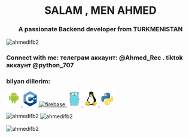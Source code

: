 <h1 align="center">SALAM , MEN AHMED</h1>
<h3 align="center">A passionate Backend developer from TURKMENISTAN</h3>

<p align="left"> <img src="https://komarev.com/ghpvc/?username=ahmedifb2&label=Profile%20views&color=0e75b6&style=flat" alt="ahmedifb2" /> </p>

<h3 align="left">Connect with me: телеграм аккаунт: @Ahmed_Rec . tiktok аккаунт @python_707</h3>
<p align="left">
</p>

<h3 align="left">bilyan dillerim:</h3>
<p align="left"> <a href="https://developer.android.com" target="_blank" rel="noreferrer"> <img src="https://raw.githubusercontent.com/devicons/devicon/master/icons/android/android-original-wordmark.svg" alt="android" width="40" height="40"/> </a> <a href="https://www.w3schools.com/cpp/" target="_blank" rel="noreferrer"> <img src="https://raw.githubusercontent.com/devicons/devicon/master/icons/cplusplus/cplusplus-original.svg" alt="cplusplus" width="40" height="40"/> </a> <a href="https://firebase.google.com/" target="_blank" rel="noreferrer"> <img src="https://www.vectorlogo.zone/logos/firebase/firebase-icon.svg" alt="firebase" width="40" height="40"/> </a> <a href="https://golang.org" target="_blank" rel="noreferrer"> <img src="https://raw.githubusercontent.com/devicons/devicon/master/icons/go/go-original.svg" alt="go" width="40" height="40"/> </a> <a href="https://www.linux.org/" target="_blank" rel="noreferrer"> <img src="https://raw.githubusercontent.com/devicons/devicon/master/icons/linux/linux-original.svg" alt="linux" width="40" height="40"/> </a> <a href="https://www.python.org" target="_blank" rel="noreferrer"> <img src="https://raw.githubusercontent.com/devicons/devicon/master/icons/python/python-original.svg" alt="python" width="40" height="40"/> </a> </p>

<p><img align="left" src="https://github-readme-stats.vercel.app/api/top-langs?username=ahmedifb2&show_icons=true&locale=en&layout=compact" alt="ahmedifb2" /></p>

<p>&nbsp;<img align="center" src="https://github-readme-stats.vercel.app/api?username=ahmedifb2&show_icons=true&locale=en" alt="ahmedifb2" /></p>

<p><img align="center" src="https://github-readme-streak-stats.herokuapp.com/?user=ahmedifb2&" alt="ahmedifb2" /></p>


